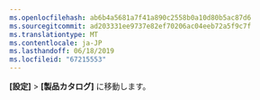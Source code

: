 ```yaml
---
ms.openlocfilehash: ab6b4a5681a7f41a890c2558b0a10d80b5ac87d6
ms.sourcegitcommit: ad203331ee9737e82ef70206ac04eeb72a5f9c7f
ms.translationtype: MT
ms.contentlocale: ja-JP
ms.lasthandoff: 06/18/2019
ms.locfileid: "67215553"
---
```

**[設定]**  >  **[製品カタログ]** に移動します。